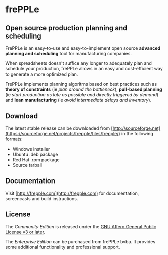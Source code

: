 # frePPLe

## Open source production planning and scheduling

FrePPLe is an easy-to-use and easy-to-implement open source **advanced planning and scheduling** tool for manufacturing companies.

When spreadsheets doesn't suffice any longer to adequately plan and schedule your production, frePPLe allows in an easy and cost-efficient way to generate a more optimized plan.

FrePPLe implements planning algoritms based on best practices such as **theory of constraints** (ie *plan around the bottleneck*), **pull-based planning** (ie *start production as late as possible and directly triggered by demand*) and **lean manufacturing** (ie *avoid intermediate delays and inventory*).

## Download

The latest stable release can be downloaded from [http://sourceforge.net](https://sourceforge.net/projects/frepple/files/frepple/) in the following formats:

* Windows installer
* Ubuntu .deb package
* Red Hat .rpm package
* Source tarball

## Documentation

Visit [http://frepple.com](http://frepple.com) for documentation, screencasts and build instructions.

## License

The *Community Edition* is released under the [GNU Affero General
Public License v3 or later](http://www.gnu.org/licenses/).

The *Enterprise Edition* can be purchased from frePPLe bvba. It provides some additional functionality and professional support.
